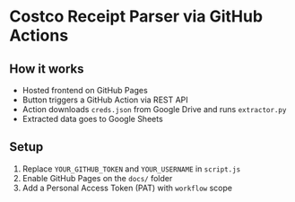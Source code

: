 
# Costco Receipt Parser via GitHub Actions

## How it works
- Hosted frontend on GitHub Pages
- Button triggers a GitHub Action via REST API
- Action downloads `creds.json` from Google Drive and runs `extractor.py`
- Extracted data goes to Google Sheets

## Setup
1. Replace `YOUR_GITHUB_TOKEN` and `YOUR_USERNAME` in `script.js`
2. Enable GitHub Pages on the `docs/` folder
3. Add a Personal Access Token (PAT) with `workflow` scope
